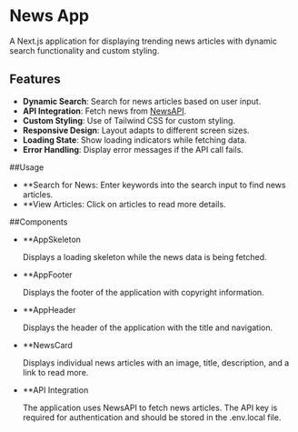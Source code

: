 # News App

A Next.js application for displaying trending news articles with dynamic search functionality and custom styling.

## Features

- **Dynamic Search**: Search for news articles based on user input.
- **API Integration**: Fetch news from [NewsAPI](https://newsapi.org/).
- **Custom Styling**: Use of Tailwind CSS for custom styling.
- **Responsive Design**: Layout adapts to different screen sizes.
- **Loading State**: Show loading indicators while fetching data.
- **Error Handling**: Display error messages if the API call fails.

##Usage
- **Search for News: Enter keywords into the search input to find news articles.
- **View Articles: Click on articles to read more details.

##Components
- **AppSkeleton

  Displays a loading skeleton while the news data is being fetched.

- **AppFooter

  Displays the footer of the application with copyright information.

- **AppHeader
  
  Displays the header of the application with the title and navigation.

- **NewsCard
  
  Displays individual news articles with an image, title, description, and a link to read more.

- **API Integration
  
  The application uses NewsAPI to fetch news articles. The API key is required for authentication and should be stored in the .env.local file.
